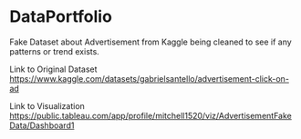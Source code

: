 # DataPortfolio

Fake Dataset about Advertisement from Kaggle being cleaned to see if any patterns or trend exists.

Link to Original Dataset https://www.kaggle.com/datasets/gabrielsantello/advertisement-click-on-ad 

Link to Visualization https://public.tableau.com/app/profile/mitchell1520/viz/AdvertisementFakeData/Dashboard1

